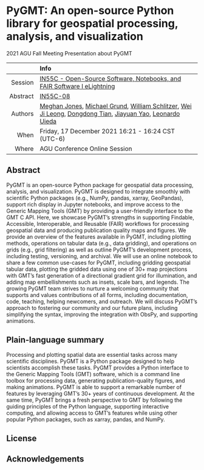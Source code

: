 # PyGMT: An open-source Python library for geospatial processing, analysis, and visualization
2021 AGU Fall Meeting Presentation about PyGMT

|    |Info|
|---:|:---|
| Session | [IN55C - Open-Source Software, Notebooks, and FAIR Software I eLightning](https://agu.confex.com/agu/fm21/meetingapp.cgi/Session/140226) |
| Abstract | [IN55C-08](https://agu.confex.com/agu/fm21/meetingapp.cgi/Paper/916483) |
| Authors | [Meghan Jones](https://github.com/meghanrjones), [Michael Grund](https://github.com/michaelgrund), [William Schlitzer](https://github.com/willschlitzer), [Wei Ji Leong](https://github.com/weiji14), [Dongdong Tian](https://seisman.info/), [Jiayuan Yao](https://github.com/core-man), [Leonardo Uieda](http://www.leouieda.com/) | 
| When | Friday, 17 December 2021 16:21 - 16:24 CST (UTC-6) |
| Where | AGU Conference Online Session |

## Abstract

PyGMT is an open-source Python package for geospatial data processing, analysis, and visualization. PyGMT is designed to integrate smoothly with scientific Python packages (e.g., NumPy, pandas, xarray, GeoPandas), support rich display in Jupyter notebooks, and improve access to the Generic Mapping Tools (GMT) by providing a user-friendly interface to the GMT C API. Here, we showcase PyGMT’s strengths in supporting Findable, Accessible, Interoperable, and Reusable (FAIR) workflows for processing geospatial data and producing publication quality maps and figures. We provide an overview of the features available in PyGMT, including plotting methods, operations on tabular data (e.g., data gridding), and operations on grids (e.g., grid filtering) as well as outline PyGMT’s development process, including testing, versioning, and archival. We will use an online notebook to share a few common use-cases for PyGMT, including gridding geospatial tabular data, plotting the gridded data using one of 30+ map projections with GMT’s fast generation of a directional gradient grid for illumination, and adding map embellishments such as insets, scale bars, and legends. The growing PyGMT team strives to nurture a welcoming community that supports and values contributions of all forms, including documentation, code, teaching, helping newcomers, and outreach. We will discuss PyGMT’s approach to fostering our community and our future plans, including simplifying the syntax, improving the integration with ObsPy, and supporting animations.

## Plain-language summary

Processing and plotting spatial data are essential tasks across many scientific disciplines. PyGMT is a Python package designed to help scientists accomplish these tasks. PyGMT provides a Python interface to the Generic Mapping Tools (GMT) software, which is a command line toolbox for processing data, generating publication-quality figures, and making animations. PyGMT is able to support a remarkable number of features by leveraging GMT’s 30+ years of continuous development. At the same time, PyGMT brings a fresh perspective to GMT by following the guiding principles of the Python language, supporting interactive computing, and allowing access to GMT’s features while using other popular Python packages, such as xarray, pandas, and NumPy.

## License

## Acknowledgements